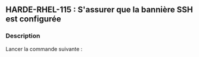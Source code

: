 ## HARDE-RHEL-115 : S'assurer que la bannière SSH est configurée

### Description

Lancer la commande suivante :

